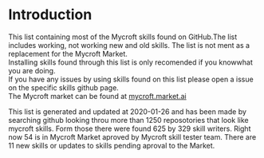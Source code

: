 # Introduction
This list containing most of the Mycroft skills found on GitHub.The list includes working, not working new and old skills. The list is not ment as a replacement for the Mycroft Market.  
Installing skills found through this list is only recomended if you knowwhat you are doing.  
If you have any issues by using skills found on this list please open a issue on the specific skills github page.  
The Mycroft market can be found at [mycroft.market.ai](http://mycroft.market.ai)  
  
This list is generated and updated at 2020-01-26 and has been made by searching github looking throu more than 1250 reposotories that look like mycroft skills. Form those there were found 625 by 329 skill writers. Right now 54 is in Mycroft Market aproved by Mycroft skill tester team. There are 11 new skills or updates to skills pending aproval to the Market.